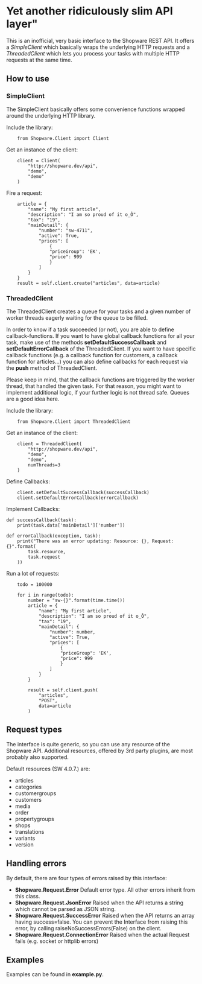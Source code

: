 # Yet another ridiculously slim API layer" 

This is an inofficial, very basic interface to the Shopware REST API. It offers a *SimpleClient* which basically wraps the underlying HTTP requests and a *ThreadedClient* which lets you process your tasks with multiple HTTP requests at the same time.

## How to use
### SimpleClient
The SimpleClient basically offers some convenience functions wrapped around the underlying HTTP library.

Include the library:

        from Shopware.Client import Client

Get an instance of the client:

        client = Client(
            "http://shopware.dev/api",
            "demo",
            "demo"
        )

Fire a request:

        article = {
            "name": "My first article",
            "description": "I am so proud of it o_Ô",
            "tax": "19",
            "mainDetail": {
                "number": "sw-4711",
                "active": True,
                "prices": [
                    {
                    "priceGroup": 'EK',
                    "price": 999
                    }
                ]
            }
        }
        result = self.client.create("articles", data=article)

### ThreadedClient
The ThreadedClient creates a queue for your tasks and a given number of worker threads eagerly waiting for the queue to be filled. 

In order to know if a task succeeded (or not), you are able to define callback-functions. If you want to have global callback functions for all your task, make use of the methods **setDefaultSuccessCallback** and **setDefaultErrorCallback** of the ThreadedClient. If you want to have specific callback functions (e.g. a callback function for customers, a callback function for articles...) you can also define callbacks for each request via the **push** method of ThreadedClient.

Please keep in mind, that the callback functions are triggered by the worker thread, that handled the given task. For that reason, you might want to implement additional logic, if your further logic is not thread safe. Queues are a good idea here.

Include the library:

        from Shopware.Client import ThreadedClient

Get an instance of the client:

        client = ThreadedClient(
            "http://shopware.dev/api",
            "demo",
            "demo",
            numThreads=3
        )

Define Callbacks:

        client.setDefaultSuccessCallback(successCallback)
        client.setDefaultErrorCallback(errorCallback)

Implement Callbacks:

    def successCallback(task):
        print(task.data['mainDetail']['number'])

    def errorCallback(exception, task):
        print("There was an error updating: Resource: {}, Request: {}".format(
            task.resource,
            task.request
        ))

Run a lot of requests:

        todo = 100000

        for i in range(todo):
            number = "sw-{}".format(time.time())
            article = {
                "name": "My first article",
                "description": "I am so proud of it o_Ô",
                "tax": "19",
                "mainDetail": {
                    "number": number,
                    "active": True,
                    "prices": [
                        {
                        "priceGroup": 'EK',
                        "price": 999
                        }
                    ]
                }
            }

            result = self.client.push(
                "articles",
                "POST",
                data=article
            )

## Request types
The interface is quite generic, so you can use any resource of the Shopware API. Additional resources, offered by 3rd party plugins, are most probably also supported.

Default resources (SW 4.0.7.) are:

 * articles
 * categories
 * customergroups
 * customers
 * media
 * order 
 * propertygroups
 * shops
 * translations
 * variants
 * version

## Handling errors
By default, there are four types of errors raised by this interface:

 * **Shopware.Request.Error** Default error type. All other errors inherit from this class.
 * **Shopware.Request.JsonError** Raised when the API returns a string which cannot be parsed as JSON string.
 * **Shopware.Request.SuccessError** Raised when the API returns an array having success=false. You can prevent the Interface from raising this error, by calling raiseNoSuccessErrors(False) on the client.
 * **Shopware.Request.ConnectionError** Raised when the actual Request fails (e.g. socket or httplib errors)

## Examples

Examples can be found in **example.py**. 